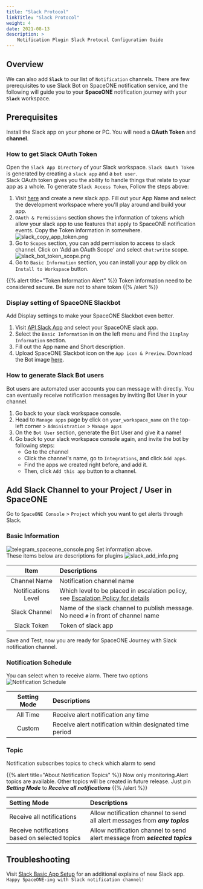 ```yaml
---
title: "Slack Protocol"
linkTitle: "Slack Protocol"
weight: 4
date: 2021-08-13
description: >
    Notification Plugin Slack Protocol Configuration Guide
---
```


## Overview
We can also add **`Slack`** to our list of `Notification` channels. There are few prerequisites to use Slack Bot on SpaceONE notification service, and the following will guide you to your **SpaceONE** notification journey with your **`Slack`** workspace. 

## Prerequisites
Install the Slack app on your phone or PC. You will need a **OAuth Token** and **channel**. 

### How to get Slack OAuth Token
Open the   `Slack App Directory` of your Slack workspace. 
`Slack OAuth Token` is generated by creating a `slack app` and a `bot user`. <br>
Slack OAuth token gives you the ability to handle things that relate to your app as a whole. To generate `Slack Access Token`, Follow the steps above: <br>
1. Visit [here](https://api.slack.com/apps) and create a new slack app. Fill out your App Name and select the development workspace where you'll play around and build your app.
2. `OAuth & Permissions` section shows the information of tokens which allow your slack app to use features that apply to SpaceONE notification events. Copy the Token information in somewhere. <br>
![slack_copy_app_token.png](/docs/guides/alert_manager/notification/notification_img/slack_copy_app_token.png)
3. Go to `Scopes` section, you can add permission to access to slack channel. Click on 'Add an OAuth Scope' and select `chat:write` scope.
![slack_bot_token_scope.png](/docs/guides/alert_manager/notification/notification_img/slack_bot_token_scope.png)
3. Go to `Basic Information` section, you can install your app by click on `Install to Workspace` button.  

{{% alert title="Token Information Alert" %}}
Token information need to be considered secure. Be sure not to share token
{{% /alert %}}

### Display setting of SpaceONE Slackbot
Add Display settings to make your SpaceONE Slackbot even better.

1. Visit [API Slack App](https://api.slack.com/apps) and select your SpaceONE slack app. 
2. Select the `Basic Information` in on the left menu and Find the `Display Information` section.
3. Fill out the App name and Short description.
4. Upload SpaceONE Slackbot icon on the `App icon & Preview`. Download the Bot image [here](https://spaceone-custom-assets.s3.ap-northeast-2.amazonaws.com/console-assets/icons/spaceone_slackbot_icon.png).

### How to generate Slack Bot users
Bot users are automated user accounts you can message with directly. You can eventually receive notification messages by inviting Bot User in your channel. 
<br>
1. Go back to your slack workspace console. 
2. Head to  `Manage apps` page by click on `your_workspace_name` on the top-left corner > `Administration` > `Manage apps`
3. On the `Bot User` section, generate the Bot User and give it a name!
4. Go back to your slack workspace console again, and invite the bot by following steps:
    - Go to the channel
    - Click the channel's name, go to `Integrations`, and click `Add apps`.
    - Find the apps we created right before, and add it.
    - Then, click `Add this app` button to a channel.

## Add Slack Channel to your Project / User in SpaceONE
Go to `SpaceONE Console` > `Project` which you want to get alerts through Slack.

### Basic Information
![telegram_spaceone_console.png](/docs/guides/alert_manager/notification/notification_img/telegram_spaceone_consol.png)
Set information above.<br>
These items below are descriptions for plugins
![slack_add_info.png](/docs/guides/alert_manager/notification/notification_img/slack_add_info.png)

|Item|Descriptions|
|:--:|:--|
|Channel Name|Notification channel name|
|Notifications Level|Which level to be placed in escalation policy, see [Escalation Policy for details](/docs/guides/admin_guide/monitoring/alert_manager/escalation-policy/)|
|Slack Channel|Name of the slack channel to publish message. No need `#` in front of channel name|
|Slack Token|Token of slack app|

Save and Test, now you are ready for SpaceONE Journey with Slack notification channel.

### Notification Schedule
You can select when to receive alarm. There two options
![Notification Schedule](/docs/guides/alert_manager/notification/notification_img/notification_img_01.png)

|Setting Mode|Descriptions|
|:--:|:--|
|All Time|Receive alert notification any time|
|Custom|Receive alert notification within designated time period|

### Topic
Notification subscribes topics to check which alarm to send

{{% alert title="About Notification Topics" %}}
Now only monitoring.Alert topics are available. Other topics will be created in future release.
Just pin _**Setting Mode**_ to _**Receive all notifications**_
{{% /alert %}}

|Setting Mode|Descriptions|
|:--|:--|
|Receive all notifications|Allow notification channel to send all alert messages from _**any topics**_|
|Receive notifications based on selected topics|Allow notification channel to send alert message from _**selected topics**_|

## Troubleshooting
Visit [Slack Basic App Setup](https://api.slack.com/authentication/basics#installing) for an additional explains of new Slack app.<br>
`Happy SpaceONE-ing with Slack notification channel!`
